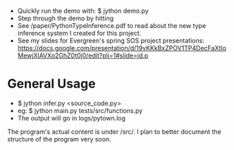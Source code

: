 * Quickly run the demo with: $ jython demo.py
* Step through the demo by hitting <ENTER>
* See /paper/PythonTypeInference.pdf to read about the new type inference system I created for this project.
* See my slides for Evergreen's spring SOS project presentations: https://docs.google.com/presentation/d/19vKKkBxZPOV1TP4DecFaXtIoMewjXlAVXo2GhZ0t0j0/edit?pli=1#slide=id.p

# General Usage
 * $ jython infer.py <source_code.py>
 * eg: $ jython main.py tests/src/functions.py
 * The output will go in logs/pytown.log


The program's actual content is under /src/. I plan to better document the structure of the program very soon.
